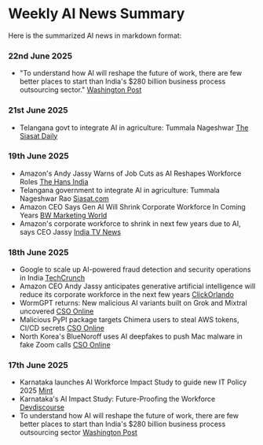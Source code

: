 # Weekly AI News Summary

Here is the summarized AI news in markdown format:

### 22nd June 2025
- "To understand how AI will reshape the future of work, there are few better places to start than India's $280 billion business process outsourcing sector." [Washington Post](https://www.washingtonpost.com/world/2025/06/21/india-ai-bpo-call-centers/)

### 21st June 2025
- Telangana govt to integrate AI in agriculture: Tummala Nageshwar [The Siasat Daily](https://www.siasat.com/telangana-govt-to-integrate-ai-in-agriculture-tummala-nageshwar-3236253/)

### 19th June 2025
- Amazon's Andy Jassy Warns of Job Cuts as AI Reshapes Workforce Roles [The Hans India](https://www.thehansindia.com/technology/tech-news/amazons-andy-jassy-warns-of-job-cuts-as-ai-reshapes-workforce-roles-980797)
- Telangana government to integrate AI in agriculture: Tummala Nageshwar Rao [Siasat.com](https://www.siasat.com/telangana-govt-to-integrate-ai-in-agriculture-tummala-nageshwar-3236253/)
- Amazon CEO Says Gen AI Will Shrink Corporate Workforce In Coming Years [BW Marketing World](https://www.bwmarketingworld.com/article/amazon-ceo-says-gen-ai-will-shrink-corporate-workforce-in-coming-years-560347)
- Amazon's corporate workforce to shrink in next few years due to AI, says CEO Jassy [India TV News](https://www.indiatvnews.com/technology/apps/amazon-s-corporate-workforce-to-shrink-in-next-few-years-due-to-ai-says-ceo-jassy-2025-06-19-995288)

### 18th June 2025
- Google to scale up AI-powered fraud detection and security operations in India [TechCrunch](https://techcrunch.com/2025/06/17/google-to-scale-up-ai-powered-fraud-detection-and-security-operations-in-india/)
- Amazon CEO Andy Jassy anticipates generative artificial intelligence will reduce its corporate workforce in the next few years [ClickOrlando](https://www.clickorlando.com/business/2025/06/18/amazon-ceo-jassy-says-ai-will-reduce-its-corporate-workforce-in-the-next-few-years/)
- WormGPT returns: New malicious AI variants built on Grok and Mixtral uncovered [CSO Online](https://www.csoonline.com/article/4009603/north-koreas-bluenoroff-uses-ai-deepfakes-to-push-mac-malware-in-fake-zoom-calls.html)
- Malicious PyPI package targets Chimera users to steal AWS tokens, CI/CD secrets [CSO Online](https://www.csoonline.com/article/4009603/north-koreas-bluenoroff-uses-ai-deepfakes-to-push-mac-malware-in-fake-zoom-calls.html)
- North Korea's BlueNoroff uses AI deepfakes to push Mac malware in fake Zoom calls [CSO Online](https://www.csoonline.com/article/4009603/north-koreas-bluenoroff-uses-ai-deepfakes-to-push-mac-malware-in-fake-zoom-calls.html)

### 17th June 2025
- Karnataka launches AI Workforce Impact Study to guide new IT Policy 2025 [Mint](https://www.livemint.com/technology/tech-news/karnataka-launches-ai-workforce-impact-study-to-guide-new-it-policy-2025-11750148465547.html)
- Karnataka's AI Impact Study: Future-Proofing the Workforce [Devdiscourse](https://www.devdiscourse.com/article/business/3460566-karnatakas-ai-impact-study-future-proofing-the-workforce)
- To understand how AI will reshape the future of work, there are few better places to start than India's $280 billion business process outsourcing sector [Washington Post](https://www.washingtonpost.com/world/2025/06/21/india-ai-bpo-call-centers/)